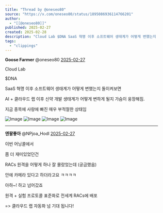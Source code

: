 ```yaml
---
title: "Thread by @oneseo80"
source: "https://x.com/oneseo80/status/1895086936114766201"
author:
  - "[[@oneseo80]]"
published: 2025-02-27
created: 2025-02-28
description: "Cloud Lab $DNA SaaS 혁명 이후 소프트웨어 생태계가 어떻게 변했는지 돌이켜보면 AI + 클라우드 랩 이후 신약 개발 생태계가 어떻게 변하게 될지 가슴이 웅장해짐. 지금 종목에 사랑에 빠진 매우 부적절한 상태임"
tags:
  - "clippings"
---
```

**Goose Farmer** @oneseo80 [2025-02-27](https://x.com/oneseo80/status/1895086936114766201)

Cloud Lab

$DNA

SaaS 혁명 이후 소프트웨어 생태계가 어떻게 변했는지 돌이켜보면

AI + 클라우드 랩 이후 신약 개발 생태계가 어떻게 변하게 될지 가슴이 웅장해짐.

지금 종목에 사랑에 빠진 매우 부적절한 상태임

![Image](https://pbs.twimg.com/media/GkyzhazWYAAiYtd?format=jpg&name=large) ![Image](https://pbs.twimg.com/media/GkyzhaTaoAIcPjj?format=jpg&name=large) ![Image](https://pbs.twimg.com/media/Gkyzha0XMAAvfoD?format=jpg&name=large) ![Image](https://pbs.twimg.com/media/GkyzhaWbEAAdQiE?format=jpg&name=large)

---

**엔팔좋아** @NPjoa\_Hodl [2025-02-27](https://x.com/NPjoa_Hodl/status/1895088586854408426)

이번 어닝콜에서

쫌 더 재미있었던건

RACs 원격을 어떻게 하나 잘 몰랐었는데 (궁금했음)

안에 카메라 있다고 하더라고요 ㅋㅋㅋㅋ

아하~! 하고 넘어갔죠

원격 + 실험 프로토콜 표준화로 전세계 RACs에 배포

\=> 클라우드 랩 자동화 넘 기대 됩니다!
